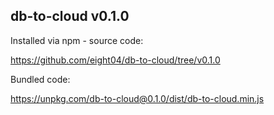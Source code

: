## db-to-cloud v0.1.0

Installed via npm - source code:

https://github.com/eight04/db-to-cloud/tree/v0.1.0

Bundled code:

https://unpkg.com/db-to-cloud@0.1.0/dist/db-to-cloud.min.js
